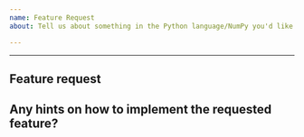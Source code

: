 ```yaml
---
name: Feature Request
about: Tell us about something in the Python language/NumPy you'd like Numba to support. Not for asking general questions - see below.

---
```


---

<!--

Thanks for opening an issue! To help the Numba team handle your information
efficiently, please first ensure that there is no other issue present that
already describes the issue you have
(search at https://github.com/numba/numba/issues?&q=is%3Aissue).

-->

## Feature request

<!--

Please include details of the feature you would like to see, why you would
like to see it/the use case.

-->

## Any hints on how to implement the requested feature?